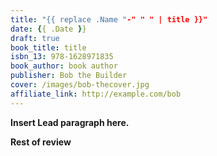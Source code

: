 ```yaml
---
title: "{{ replace .Name "-" " " | title }}"
date: {{ .Date }}
draft: true
book_title: title
isbn_13: 978-1628971835
book_author: book author
publisher: Bob the Builder
cover: /images/bob-thecover.jpg
affiliate_link: http://example.com/bob
---
```



**Insert Lead paragraph here.**

**Rest of review**
